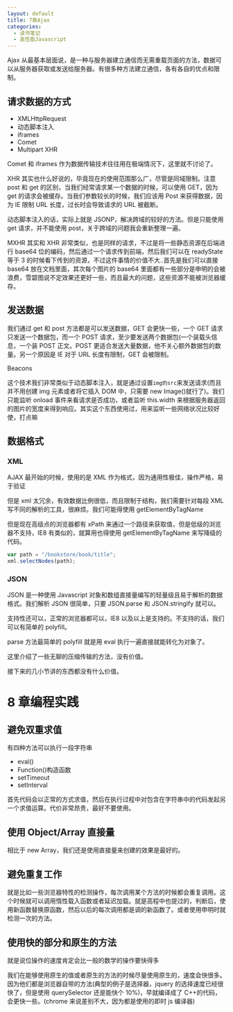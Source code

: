 ```yaml
---
layout: default
title: 7章Ajax
categories:
  - 读书笔记
  - 高性能Javascript
---
```


Ajax 从最基本层面说，是一种与服务器建立通信而无需重载页面的方法，数据可以从服务器获取或发送给服务器。有很多种方法建立通信，各有各自的优点和限制。

## 请求数据的方式

- XMLHttpRequest
- 动态脚本注入
- iframes
- Comet
- Multipart XHR

Comet 和 iframes 作为数据传输技术往往用在极端情况下，这里就不讨论了。

XHR 其实也什么好说的，毕竟现在的使用范围那么广，尽管是同域限制。注意 post 和 get 的区别，当我们经常请求某一个数据的时候，可以使用 GET，因为 get 的请求会被缓存。当我们参数较长的时候，我们应该用 Post 来获得数据，因为 IE 限制 URL 长度，过长时会导致请求的 URL 被截断。

动态脚本注入的话，实际上就是 JSONP，解决跨域的较好的方法。但是只能使用 get 请求，并不能使用 post，关于跨域的问题我会重新整理一遍。

MXHR 其实和 XHR 非常类似，也是同样的请求，不过是将一些静态资源在后端进行 base64 位的编码，然后通过一个请求传到前端，然后我们可以在 readyState 等于 3 的时候看下传到的资源，不过这件事情的价值不大..首先是我们可以直接 base64 放在文档里面，其次每个图片的 base64 里面都有一些部分是申明的会被浪费，雪碧图说不定效果还更好一些，而且最大的问题，这些资源不能被浏览器缓存。

## 发送数据

我们通过 get 和 post 方法都是可以发送数据，GET 会更快一些，一个 GET 请求只发送一个数据包，而一个 POST 请求，至少要发送两个数据包(一个装载头信息，一个装 POST 正文。POST 更适合发送大量数据，他不关心额外数据包的数量。另一个原因是 IE 对于 URL 长度有限制，GET 会被限制。

Beacons

这个技术我们非常类似于动态脚本注入，就是通过设置`img的src`来发送请求(而且并不用创建 img 元素或者将它插入 DOM 中，只需要 new Image()就行了)。我们只能监听 onload 事件来看请求是否成功，或者监听 this.width 来根据服务器返回的图片的宽度来得到响应。其实这个东西使用过，用来监听一些网络状况比较好使，打点嘛

## 数据格式

### XML

AJAX 最开始的时候，使用的是 XML 作为格式，因为通用性极佳，操作严格，易于验证

但是 xml 太冗余，有效数据比例很低，而且限制于结构，我们需要针对每段 XML 写不同的解析的工具，很麻烦。我们可能得使用 getElementByTagName

但是现在高级点的浏览器都有 xPath 来通过一个路径来获取值，但是低级的浏览器不支持，IE8 有类似的，就算用也得使用 getElementByTagName 来写降级的代码。

```javascript
var path = "/bookstore/book/title";
xml.selectNodes(path);
```

### JSON

JSON 是一种使用 Javascript 对象和数组直接量编写的轻量级且易于解析的数据格式。我们解析 JSON 很简单，只要 JSON.parse 和 JSON.stringify 就可以。

支持性还可以，正常的浏览器都可以，IE8 以及以上是支持的。不支持的话，我们可以有简单的 polyfill。

parse 方法最简单的 polyfill 就是用 eval 执行一遍直接就能转化为对象了。

这里介绍了一些无聊的压缩传输的方法，没有价值。

接下来的几小节讲的东西都没有什么价值。

# 8 章编程实践

## 避免双重求值

有四种方法可以执行一段字符串

- eval()
- Function()构造函数
- setTimeout
- setInterval

首先代码会以正常的方式求值，然后在执行过程中对包含在字符串中的代码发起另一个求值运算。代价非常昂贵，最好不要使用。

## 使用 Object/Array 直接量

相比于 new Array，我们还是使用直接量来创建的效果是最好的。

## 避免重复工作

就是比如一些浏览器特性的检测操作，每次调用某个方法的时候都会重复调用。这个时候就可以调用惰性载入函数或者延迟加载。就是高程中也提过的，判断后，使用新函数替换原函数，然后以后的每次调用都是调的新函数了。或者使用申明时就检测一次的方法。

## 使用快的部分和原生的方法

就是说位操作的速度肯定会比一般的数学的操作要快得多

我们在能够使用原生的值或者原生的方法的时候尽量使用原生的，速度会快很多。因为他们都是浏览器自带的方法(典型的例子是选择器，jquery 的选择速度已经很快了，但是使用 querySelector 还是能快个 10%)，早就编译成了 C++的代码，会更快一些。(chrome 来说差别不大，因为都是使用的即时 js 编译器)
